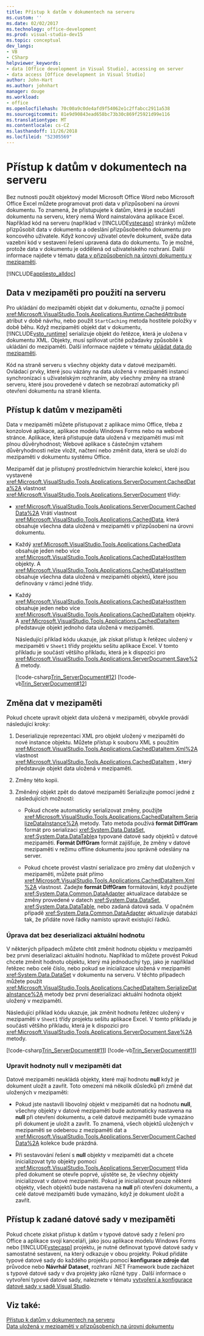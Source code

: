 ```yaml
---
title: Přístup k datům v dokumentech na serveru
ms.custom: ''
ms.date: 02/02/2017
ms.technology: office-development
ms.prod: visual-studio-dev15
ms.topic: conceptual
dev_langs:
- VB
- CSharp
helpviewer_keywords:
- data [Office development in Visual Studio], accessing on server
- data access [Office development in Visual Studio]
author: John-Hart
ms.author: johnhart
manager: douge
ms.workload:
- office
ms.openlocfilehash: 70c00a9c0de4afd9f54062e1c2ffabcc2911a538
ms.sourcegitcommit: 81e9d90843ead658bc73b30c869f25921d99e116
ms.translationtype: MT
ms.contentlocale: cs-CZ
ms.lasthandoff: 11/26/2018
ms.locfileid: "52305569"
---
```

# <a name="access-data-in-documents-on-the-server"></a>Přístup k datům v dokumentech na serveru
  Bez nutnosti použít objektový model Microsoft Office Word nebo Microsoft Office Excel můžete programovat proti data v přizpůsobení na úrovni dokumentu. To znamená, že přistupujete k datům, která je součástí dokumentu na serveru, který nemá Word nainstalována aplikace Excel. Například kód na serveru (například v [!INCLUDE[vstecasp](../sharepoint/includes/vstecasp-md.md)] stránky) můžete přizpůsobit data v dokumentu a odeslání přizpůsobeného dokumentu pro koncového uživatele. Když koncový uživatel otevře dokument, sváže data vazební kód v sestavení řešení upravená data do dokumentu. To je možné, protože data v dokumentu je oddělená od uživatelského rozhraní. Další informace najdete v tématu [data v přizpůsobeních na úrovni dokumentu v mezipaměti](../vsto/cached-data-in-document-level-customizations.md).  

 [!INCLUDE[appliesto_alldoc](../vsto/includes/appliesto-alldoc-md.md)]  

## <a name="cache-data-for-use-on-a-server"></a>Data v mezipaměti pro použití na serveru  
 Pro ukládání do mezipaměti objekt dat v dokumentu, označte ji pomocí <xref:Microsoft.VisualStudio.Tools.Applications.Runtime.CachedAttribute> atribut v době návrhu, nebo použít `StartCaching` metoda hostitele položky v době běhu. Když mezipaměti objekt dat v dokumentu, [!INCLUDE[vsto_runtime](../vsto/includes/vsto-runtime-md.md)] serializuje objekt do řetězce, která je uložena v dokumentu XML. Objekty, musí splňovat určité požadavky způsobilé k ukládání do mezipaměti. Další informace najdete v tématu [ukládat data do mezipaměti](../vsto/caching-data.md).  

 Kód na straně serveru s všechny objekty data v datové mezipaměti. Ovládací prvky, které jsou vázány na data uložená v mezipaměti instancí synchronizaci s uživatelským rozhraním, aby všechny změny na straně serveru, které jsou provedené v datech se nezobrazí automaticky při otevření dokumentu na straně klienta.  

## <a name="access-data-in-the-cache"></a>Přístup k datům v mezipaměti  
 Data v mezipaměti můžete přistupovat z aplikace mimo Office, třeba z konzolové aplikace, aplikace modelu Windows Forms nebo na webové stránce. Aplikace, která přistupuje data uložená v mezipaměti musí mít plnou důvěryhodnost; Webové aplikace s částečným vztahem důvěryhodnosti nelze vložit, načtení nebo změnit data, která se uloží do mezipaměti v dokumentu systému Office.  

 Mezipaměť dat je přístupný prostřednictvím hierarchie kolekcí, které jsou vystavené <xref:Microsoft.VisualStudio.Tools.Applications.ServerDocument.CachedData%2A> vlastnost <xref:Microsoft.VisualStudio.Tools.Applications.ServerDocument> třídy:  

- <xref:Microsoft.VisualStudio.Tools.Applications.ServerDocument.CachedData%2A> Vrátí vlastnost <xref:Microsoft.VisualStudio.Tools.Applications.CachedData>, která obsahuje všechna data uložená v mezipaměti v přizpůsobení na úrovni dokumentu.  

- Každý <xref:Microsoft.VisualStudio.Tools.Applications.CachedData> obsahuje jeden nebo více <xref:Microsoft.VisualStudio.Tools.Applications.CachedDataHostItem> objekty. A <xref:Microsoft.VisualStudio.Tools.Applications.CachedDataHostItem> obsahuje všechna data uložená v mezipaměti objektů, které jsou definovány v rámci jedné třídy.  

- Každý <xref:Microsoft.VisualStudio.Tools.Applications.CachedDataHostItem> obsahuje jeden nebo více <xref:Microsoft.VisualStudio.Tools.Applications.CachedDataItem> objekty. A <xref:Microsoft.VisualStudio.Tools.Applications.CachedDataItem> představuje objekt jednoho data uložená v mezipaměti.  

  Následující příklad kódu ukazuje, jak získat přístup k řetězec uložený v mezipaměti v `Sheet1` třídy projektu sešitu aplikace Excel. V tomto příkladu je součástí většího příkladu, která je k dispozici pro <xref:Microsoft.VisualStudio.Tools.Applications.ServerDocument.Save%2A> metody.  

  [!code-csharp[Trin_ServerDocument#12](../vsto/codesnippet/CSharp/Trin_ServerDocument/Form1.cs#12)]
  [!code-vb[Trin_ServerDocument#12](../vsto/codesnippet/VisualBasic/Trin_ServerDocument/Form1.vb#12)]  

## <a name="modify-data-in-the-cache"></a>Změna dat v mezipaměti  
 Pokud chcete upravit objekt data uložená v mezipaměti, obvykle provádí následující kroky:  

1.  Deserializuje reprezentaci XML pro objekt uložený v mezipaměti do nové instance objektu. Můžete přístup k souboru XML s použitím <xref:Microsoft.VisualStudio.Tools.Applications.CachedDataItem.Xml%2A> vlastnost <xref:Microsoft.VisualStudio.Tools.Applications.CachedDataItem> , který představuje objekt data uložená v mezipaměti.  

2.  Změny této kopii.  

3.  Změněný objekt zpět do datové mezipaměti Serializujte pomocí jedné z následujících možností:  

    -   Pokud chcete automaticky serializovat změny, použijte <xref:Microsoft.VisualStudio.Tools.Applications.CachedDataItem.SerializeDataInstance%2A> metody. Tato metoda používá **formát DiffGram** formát pro serializaci <xref:System.Data.DataSet>, <xref:System.Data.DataTable>a typované datové sady objektů v datové mezipaměti. **Formát DiffGram** formát zajišťuje, že změny v datové mezipaměti v režimu offline dokumentu jsou správně odeslány na server.  

    -   Pokud chcete provést vlastní serializace pro změny dat uložených v mezipaměti, můžete psát přímo <xref:Microsoft.VisualStudio.Tools.Applications.CachedDataItem.Xml%2A> vlastnost. Zadejte **formát DiffGram** formátování, když použijete <xref:System.Data.Common.DataAdapter> aktualizace databáze se změny provedené v datech <xref:System.Data.DataSet>, <xref:System.Data.DataTable>, nebo zadaná datová sada. V opačném případě <xref:System.Data.Common.DataAdapter> aktualizuje databázi tak, že přidáte nové řádky namísto upravit existující řádků.  

### <a name="modify-data-without-deserializing-the-current-value"></a>Úprava dat bez deserializaci aktuální hodnotu  
 V některých případech můžete chtít změnit hodnotu objektu v mezipaměti bez první deserializaci aktuální hodnotu. Například to můžete provést Pokud chcete změnit hodnotu objektu, který má jednoduchý typ, jako je například řetězec nebo celé číslo, nebo pokud se inicializace uložená v mezipaměti <xref:System.Data.DataSet> v dokumentu na serveru. V těchto případech můžete použít <xref:Microsoft.VisualStudio.Tools.Applications.CachedDataItem.SerializeDataInstance%2A> metody bez první deserializaci aktuální hodnota objekt uložený v mezipaměti.  

 Následující příklad kódu ukazuje, jak změnit hodnotu řetězec uložený v mezipaměti v `Sheet1` třídy projektu sešitu aplikace Excel. V tomto příkladu je součástí většího příkladu, která je k dispozici pro <xref:Microsoft.VisualStudio.Tools.Applications.ServerDocument.Save%2A> metody.  

 [!code-csharp[Trin_ServerDocument#11](../vsto/codesnippet/CSharp/Trin_ServerDocument/Form1.cs#11)]
 [!code-vb[Trin_ServerDocument#11](../vsto/codesnippet/VisualBasic/Trin_ServerDocument/Form1.vb#11)]  

### <a name="modify-null-values-in-the-data-cache"></a>Upravit hodnoty null v mezipaměti dat  
 Datové mezipaměti neukládá objekty, které mají hodnotu **null** když je dokument uložit a zavřít. Toto omezení má několik důsledků při změně dat uložených v mezipaměti:  

-   Pokud jste nastavili libovolný objekt v mezipaměti dat na hodnotu **null**, všechny objekty v datové mezipaměti bude automaticky nastavena na **null** při otevření dokumentu, a celé datové mezipaměti bude vymazáno při dokument je uložit a zavřít. To znamená, všech objektů uložených v mezipaměti se odeberou z mezipaměti dat a <xref:Microsoft.VisualStudio.Tools.Applications.ServerDocument.CachedData%2A> kolekce bude prázdná.  

-   Při sestavování řešení s **null** objekty v mezipaměti dat a chcete inicializovat tyto objekty pomocí <xref:Microsoft.VisualStudio.Tools.Applications.ServerDocument> třída před dokument se otevře poprvé, ujistěte se, že všechny objekty inicializovat v datové mezipaměti. Pokud je inicializovat pouze některé objekty, všech objektů bude nastavena na **null** při otevření dokumentu, a celé datové mezipaměti bude vymazáno, když je dokument uložit a zavřít.  

## <a name="access-typed-datasets-in-the-cache"></a>Přístup k zadané datové sady v mezipaměti  
 Pokud chcete získat přístup k datům v typové datové sady z řešení pro Office a aplikace svojí kanceláři, jako jsou aplikace modelu Windows Forms nebo [!INCLUDE[vstecasp](../sharepoint/includes/vstecasp-md.md)] projektu, je nutné definovat typové datové sady v samostatné sestavení, na který odkazuje v obou projekty. Pokud přidáte typové datové sady do každého projektu pomocí **konfigurace zdroje dat** průvodce nebo **Návrhář Dataset**, rozhraní .NET Framework bude zacházet s typové datové sady v dva projekty jako různé typy . Další informace o vytvoření typové datové sady, naleznete v tématu [vytvoření a konfigurace datové sady v sadě Visual Studio](/visualstudio/data-tools/create-and-configure-datasets-in-visual-studio).  

## <a name="see-also"></a>Viz také:  
 [Přístup k datům v dokumentech na serveru](../vsto/accessing-data-in-documents-on-the-server.md)   
 [Data uložená v mezipaměti v přizpůsobeních na úrovni dokumentu](../vsto/cached-data-in-document-level-customizations.md)  
